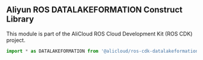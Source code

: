 ## Aliyun ROS DATALAKEFORMATION Construct Library

This module is part of the AliCloud ROS Cloud Development Kit (ROS CDK) project.

```python
import * as DATALAKEFORMATION from '@alicloud/ros-cdk-datalakeformation';
```
